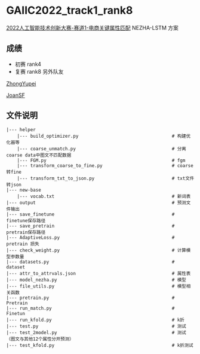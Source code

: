 # GAIIC2022_track1_rank8
[2022人工智能技术创新大赛-赛道1-电商关键属性匹配](https://www.heywhale.com/org/gaiic2022/competition/area/620b34c41f3cf500170bd6ca/content)  NEZHA-LSTM 方案
## 成绩
- 初赛 rank4
- 复赛 rank8
另外队友

[ZhongYupei](https://github.com/ZhongYupei/GAIIC2022_track1_rank8)

[JoanSF]()

## 文件说明

    |--- helper
        |--- build_optimizer.py                                   # 构建优化器等
        |--- coarse_unmatch.py                                    # 分离coarse data中图文不匹配数据   
        |--- FGM.py                                               # fgm
        |--- transform_coarse_to_fine.py                          # coarse转fine
        |--- transform_txt_to_json.py                             # txt文件转json
    |--- new-base
        |--- vocab.txt                                            # 新词表
    |--- output                                                   # 预测文件输出
    |--- save_finetune                                            # finetune保存路径
    |--- save_pretrain                                            # pretrain保存路径
    |--- AdaptiveLoss.py                                          # pretrain 损失
    |--- check_weight.py                                          # 计算模型参数量
    |--- datasets.py                                              # dataset
    |--- attr_to_attrvals.json                                    # 属性表                                       
    |--- model_nezha.py                                           # 模型
    |--- file_utils.py                                            # 模型相关函数
    |--- pretrain.py                                              # Pretrain
    |--- run_match.py                                             # Finetun
    |--- run_kfold.py                                             # k折
    |--- test.py                                                  # 测试
    |--- test_2model.py                                           # 测试（图文与其他12个属性分开预测）
    |--- test_kfold.py                                            # k折测试
